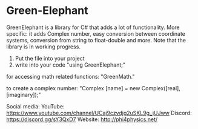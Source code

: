 # Green-Elephant
GreenElephant is a library for C# that adds a lot of functionality. More specific: it adds Complex number, easy conversion between coordinate systems, conversion from string to float-double and more. Note that the library is in working progress.

1)  Put the file into your project
2)  write into your code "using GreenElephant;"

for accessing math related functions: "GreenMath."

to create a complex number: "Complex [name] = new Complex([real], [imaginary]);"


Social media:
  YouTube:    https://www.youtube.com/channel/UCaj9czvdjg2uSKL9g_jUJww
  Discord:    https://discord.gg/sY3QxD7
  Website:    http://phi4physics.net/
